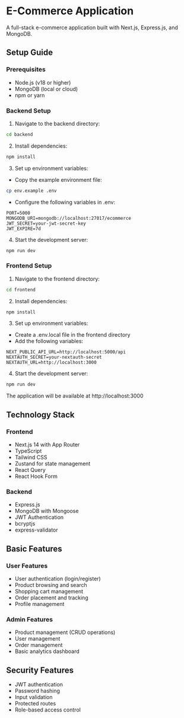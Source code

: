 # E-Commerce Application

A full-stack e-commerce application built with Next.js, Express.js, and MongoDB.

## Setup Guide

### Prerequisites
- Node.js (v18 or higher)
- MongoDB (local or cloud)
- npm or yarn

### Backend Setup

1. Navigate to the backend directory:
```bash
cd backend
```

2. Install dependencies:
```bash
npm install
```

3. Set up environment variables:
- Copy the example environment file:
```bash
cp env.example .env
```

- Configure the following variables in .env:
```
PORT=5000
MONGODB_URI=mongodb://localhost:27017/ecommerce
JWT_SECRET=your-jwt-secret-key
JWT_EXPIRE=7d
```

4. Start the development server:
```bash
npm run dev
```

### Frontend Setup

1. Navigate to the frontend directory:
```bash
cd frontend
```

2. Install dependencies:
```bash
npm install
```

3. Set up environment variables:
- Create a .env.local file in the frontend directory
- Add the following variables:
```
NEXT_PUBLIC_API_URL=http://localhost:5000/api
NEXTAUTH_SECRET=your-nextauth-secret
NEXTAUTH_URL=http://localhost:3000
```

4. Start the development server:
```bash
npm run dev
```

The application will be available at http://localhost:3000

## Technology Stack

### Frontend
- Next.js 14 with App Router
- TypeScript
- Tailwind CSS
- Zustand for state management
- React Query
- React Hook Form

### Backend
- Express.js
- MongoDB with Mongoose
- JWT Authentication
- bcryptjs
- express-validator

## Basic Features

### User Features
- User authentication (login/register)
- Product browsing and search
- Shopping cart management
- Order placement and tracking
- Profile management

### Admin Features
- Product management (CRUD operations)
- User management
- Order management
- Basic analytics dashboard

## Security Features
- JWT authentication
- Password hashing
- Input validation
- Protected routes
- Role-based access control
